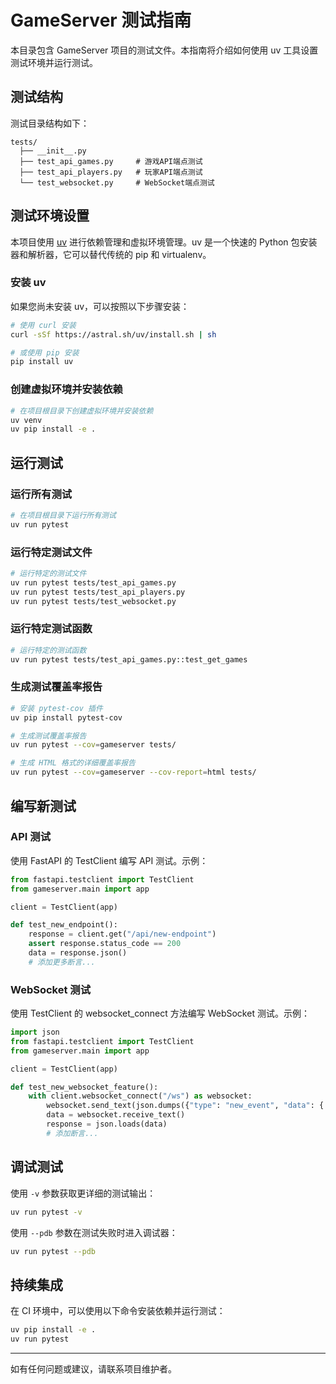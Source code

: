 # GameServer 测试指南

本目录包含 GameServer 项目的测试文件。本指南将介绍如何使用 uv 工具设置测试环境并运行测试。

## 测试结构

测试目录结构如下：

```
tests/
  ├── __init__.py
  ├── test_api_games.py     # 游戏API端点测试
  ├── test_api_players.py   # 玩家API端点测试
  └── test_websocket.py     # WebSocket端点测试
```

## 测试环境设置

本项目使用 [uv](https://github.com/astral-sh/uv) 进行依赖管理和虚拟环境管理。uv 是一个快速的 Python 包安装器和解析器，它可以替代传统的 pip 和 virtualenv。

### 安装 uv

如果您尚未安装 uv，可以按照以下步骤安装：

```bash
# 使用 curl 安装
curl -sSf https://astral.sh/uv/install.sh | sh

# 或使用 pip 安装
pip install uv
```

### 创建虚拟环境并安装依赖

```bash
# 在项目根目录下创建虚拟环境并安装依赖
uv venv
uv pip install -e .
```

## 运行测试

### 运行所有测试

```bash
# 在项目根目录下运行所有测试
uv run pytest
```

### 运行特定测试文件

```bash
# 运行特定的测试文件
uv run pytest tests/test_api_games.py
uv run pytest tests/test_api_players.py
uv run pytest tests/test_websocket.py
```

### 运行特定测试函数

```bash
# 运行特定的测试函数
uv run pytest tests/test_api_games.py::test_get_games
```

### 生成测试覆盖率报告

```bash
# 安装 pytest-cov 插件
uv pip install pytest-cov

# 生成测试覆盖率报告
uv run pytest --cov=gameserver tests/

# 生成 HTML 格式的详细覆盖率报告
uv run pytest --cov=gameserver --cov-report=html tests/
```

## 编写新测试

### API 测试

使用 FastAPI 的 TestClient 编写 API 测试。示例：

```python
from fastapi.testclient import TestClient
from gameserver.main import app

client = TestClient(app)

def test_new_endpoint():
    response = client.get("/api/new-endpoint")
    assert response.status_code == 200
    data = response.json()
    # 添加更多断言...
```

### WebSocket 测试

使用 TestClient 的 websocket_connect 方法编写 WebSocket 测试。示例：

```python
import json
from fastapi.testclient import TestClient
from gameserver.main import app

client = TestClient(app)

def test_new_websocket_feature():
    with client.websocket_connect("/ws") as websocket:
        websocket.send_text(json.dumps({"type": "new_event", "data": {...}}))
        data = websocket.receive_text()
        response = json.loads(data)
        # 添加断言...
```

## 调试测试

使用 `-v` 参数获取更详细的测试输出：

```bash
uv run pytest -v
```

使用 `--pdb` 参数在测试失败时进入调试器：

```bash
uv run pytest --pdb
```

## 持续集成

在 CI 环境中，可以使用以下命令安装依赖并运行测试：

```bash
uv pip install -e .
uv run pytest
```

---

如有任何问题或建议，请联系项目维护者。